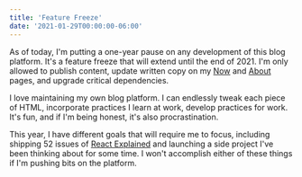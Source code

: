 ```yaml
---
title: 'Feature Freeze'
date: '2021-01-29T00:00:00-06:00'
---
```


As of today, I'm putting a one-year pause on any development of this blog
platform. It's a feature freeze that will extend until the end of 2021. I'm
only allowed to publish content, update written copy on my [Now](/now) and
[About](/about) pages, and upgrade critical dependencies.

I love maintaining my own blog platform. I can endlessly tweak each piece of
HTML, incorporate practices I learn at work, develop practices for work. It's
fun, and if I'm being honest, it's also procrastination.

This year, I have different goals that will require me to focus, including
shipping 52 issues of [React
Explained](https://www.getrevue.co/profile/react-explained) and launching a
side project I've been thinking about for some time. I won't accomplish either
of these things if I'm pushing bits on the platform.
